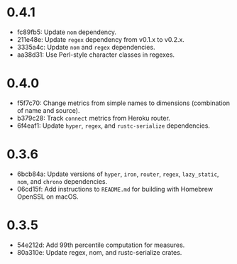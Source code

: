 # 0.4.1

* fc89fb5: Update `nom` dependency.
* 211e48e: Update `regex` dependency from v0.1.x to v0.2.x.
* 3335a4c: Update `nom` and `regex` dependencies.
* aa38d31: Use Perl-style character classes in regexes.

# 0.4.0

* f5f7c70: Change metrics from simple names to dimensions (combination of name and source).
* b379c28: Track `connect` metrics from Heroku router.
* 6f4eaf1: Update `hyper`, `regex`, and `rustc-serialize` dependencies.

# 0.3.6

* 6bcb84a: Update versions of `hyper`, `iron`, `router`, `regex`, `lazy_static`, `nom`, and `chrono` dependencies.
* 06cd15f: Add instructions to `README.md` for building with Homebrew OpenSSL on macOS.

# 0.3.5

* 54e212d: Add 99th percentile computation for measures.
* 80a310e: Update regex, nom, and rustc-serialize crates.
